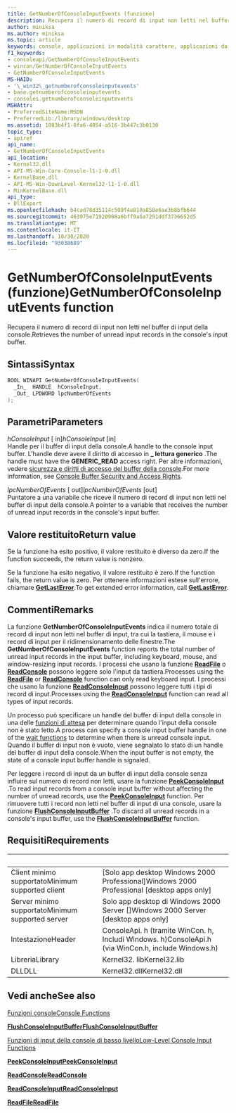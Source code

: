 ```yaml
---
title: GetNumberOfConsoleInputEvents (funzione)
description: Recupera il numero di record di input non letti nel buffer di input della console.
author: miniksa
ms.author: miniksa
ms.topic: article
keywords: console, applicazioni in modalità carattere, applicazioni da riga di comando, applicazioni di terminale, api della console
f1_keywords:
- consoleapi/GetNumberOfConsoleInputEvents
- wincon/GetNumberOfConsoleInputEvents
- GetNumberOfConsoleInputEvents
MS-HAID:
- '\_win32\_getnumberofconsoleinputevents'
- base.getnumberofconsoleinputevents
- consoles.getnumberofconsoleinputevents
MSHAttr:
- PreferredSiteName:MSDN
- PreferredLib:/library/windows/desktop
ms.assetid: 1083b4f1-8fa6-4054-a516-3b447c3b0130
topic_type:
- apiref
api_name:
- GetNumberOfConsoleInputEvents
api_location:
- Kernel32.dll
- API-MS-Win-Core-Console-l1-1-0.dll
- KernelBase.dll
- API-MS-Win-DownLevel-Kernel32-l1-1-0.dll
- MinKernelBase.dll
api_type:
- DllExport
ms.openlocfilehash: b4cad78d35114c509f4e810a858e6ae3b8bfb644
ms.sourcegitcommit: 463975e71920908a6bff9a6a7291ddf3736652d5
ms.translationtype: MT
ms.contentlocale: it-IT
ms.lasthandoff: 10/30/2020
ms.locfileid: "93038689"
---
```

# <a name="getnumberofconsoleinputevents-function"></a><span data-ttu-id="5df2e-104">GetNumberOfConsoleInputEvents (funzione)</span><span class="sxs-lookup"><span data-stu-id="5df2e-104">GetNumberOfConsoleInputEvents function</span></span>

<span data-ttu-id="5df2e-105">Recupera il numero di record di input non letti nel buffer di input della console.</span><span class="sxs-lookup"><span data-stu-id="5df2e-105">Retrieves the number of unread input records in the console's input buffer.</span></span>

## <a name="syntax"></a><span data-ttu-id="5df2e-106">Sintassi</span><span class="sxs-lookup"><span data-stu-id="5df2e-106">Syntax</span></span>

```C
BOOL WINAPI GetNumberOfConsoleInputEvents(
  _In_  HANDLE  hConsoleInput,
  _Out_ LPDWORD lpcNumberOfEvents
);
```

## <a name="parameters"></a><span data-ttu-id="5df2e-107">Parametri</span><span class="sxs-lookup"><span data-stu-id="5df2e-107">Parameters</span></span>

<span data-ttu-id="5df2e-108">*hConsoleInput* \[ in\]</span><span class="sxs-lookup"><span data-stu-id="5df2e-108">*hConsoleInput* \[in\]</span></span>  
<span data-ttu-id="5df2e-109">Handle per il buffer di input della console.</span><span class="sxs-lookup"><span data-stu-id="5df2e-109">A handle to the console input buffer.</span></span> <span data-ttu-id="5df2e-110">L'handle deve avere il diritto di accesso in **\_ lettura generico** .</span><span class="sxs-lookup"><span data-stu-id="5df2e-110">The handle must have the **GENERIC\_READ** access right.</span></span> <span data-ttu-id="5df2e-111">Per altre informazioni, vedere [sicurezza e diritti di accesso del buffer della console](console-buffer-security-and-access-rights.md).</span><span class="sxs-lookup"><span data-stu-id="5df2e-111">For more information, see [Console Buffer Security and Access Rights](console-buffer-security-and-access-rights.md).</span></span>

<span data-ttu-id="5df2e-112">*lpcNumberOfEvents* \[ out\]</span><span class="sxs-lookup"><span data-stu-id="5df2e-112">*lpcNumberOfEvents* \[out\]</span></span>  
<span data-ttu-id="5df2e-113">Puntatore a una variabile che riceve il numero di record di input non letti nel buffer di input della console.</span><span class="sxs-lookup"><span data-stu-id="5df2e-113">A pointer to a variable that receives the number of unread input records in the console's input buffer.</span></span>

## <a name="return-value"></a><span data-ttu-id="5df2e-114">Valore restituito</span><span class="sxs-lookup"><span data-stu-id="5df2e-114">Return value</span></span>

<span data-ttu-id="5df2e-115">Se la funzione ha esito positivo, il valore restituito è diverso da zero.</span><span class="sxs-lookup"><span data-stu-id="5df2e-115">If the function succeeds, the return value is nonzero.</span></span>

<span data-ttu-id="5df2e-116">Se la funzione ha esito negativo, il valore restituito è zero.</span><span class="sxs-lookup"><span data-stu-id="5df2e-116">If the function fails, the return value is zero.</span></span> <span data-ttu-id="5df2e-117">Per ottenere informazioni estese sull'errore, chiamare [**GetLastError**](https://msdn.microsoft.com/library/windows/desktop/ms679360).</span><span class="sxs-lookup"><span data-stu-id="5df2e-117">To get extended error information, call [**GetLastError**](https://msdn.microsoft.com/library/windows/desktop/ms679360).</span></span>

## <a name="remarks"></a><span data-ttu-id="5df2e-118">Commenti</span><span class="sxs-lookup"><span data-stu-id="5df2e-118">Remarks</span></span>

<span data-ttu-id="5df2e-119">La funzione **GetNumberOfConsoleInputEvents** indica il numero totale di record di input non letti nel buffer di input, tra cui la tastiera, il mouse e i record di input per il ridimensionamento delle finestre.</span><span class="sxs-lookup"><span data-stu-id="5df2e-119">The **GetNumberOfConsoleInputEvents** function reports the total number of unread input records in the input buffer, including keyboard, mouse, and window-resizing input records.</span></span> <span data-ttu-id="5df2e-120">I processi che usano la funzione [**ReadFile**](https://msdn.microsoft.com/library/windows/desktop/aa365467) o [**ReadConsole**](readconsole.md) possono leggere solo l'input da tastiera.</span><span class="sxs-lookup"><span data-stu-id="5df2e-120">Processes using the [**ReadFile**](https://msdn.microsoft.com/library/windows/desktop/aa365467) or [**ReadConsole**](readconsole.md) function can only read keyboard input.</span></span> <span data-ttu-id="5df2e-121">I processi che usano la funzione [**ReadConsoleInput**](readconsoleinput.md) possono leggere tutti i tipi di record di input.</span><span class="sxs-lookup"><span data-stu-id="5df2e-121">Processes using the [**ReadConsoleInput**](readconsoleinput.md) function can read all types of input records.</span></span>

<span data-ttu-id="5df2e-122">Un processo può specificare un handle del buffer di input della console in una delle [funzioni di attesa](https://msdn.microsoft.com/library/windows/desktop/ms687069) per determinare quando l'input della console non è stato letto.</span><span class="sxs-lookup"><span data-stu-id="5df2e-122">A process can specify a console input buffer handle in one of the [wait functions](https://msdn.microsoft.com/library/windows/desktop/ms687069) to determine when there is unread console input.</span></span> <span data-ttu-id="5df2e-123">Quando il buffer di input non è vuoto, viene segnalato lo stato di un handle del buffer di input della console.</span><span class="sxs-lookup"><span data-stu-id="5df2e-123">When the input buffer is not empty, the state of a console input buffer handle is signaled.</span></span>

<span data-ttu-id="5df2e-124">Per leggere i record di input da un buffer di input della console senza influire sul numero di record non letti, usare la funzione [**PeekConsoleInput**](peekconsoleinput.md) .</span><span class="sxs-lookup"><span data-stu-id="5df2e-124">To read input records from a console input buffer without affecting the number of unread records, use the [**PeekConsoleInput**](peekconsoleinput.md) function.</span></span> <span data-ttu-id="5df2e-125">Per rimuovere tutti i record non letti nel buffer di input di una console, usare la funzione [**FlushConsoleInputBuffer**](flushconsoleinputbuffer.md) .</span><span class="sxs-lookup"><span data-stu-id="5df2e-125">To discard all unread records in a console's input buffer, use the [**FlushConsoleInputBuffer**](flushconsoleinputbuffer.md) function.</span></span>

## <a name="requirements"></a><span data-ttu-id="5df2e-126">Requisiti</span><span class="sxs-lookup"><span data-stu-id="5df2e-126">Requirements</span></span>

| &nbsp; | &nbsp; |
|-|-|
| <span data-ttu-id="5df2e-127">Client minimo supportato</span><span class="sxs-lookup"><span data-stu-id="5df2e-127">Minimum supported client</span></span> | <span data-ttu-id="5df2e-128">\[Solo app desktop Windows 2000 Professional\]</span><span class="sxs-lookup"><span data-stu-id="5df2e-128">Windows 2000 Professional \[desktop apps only\]</span></span> |
| <span data-ttu-id="5df2e-129">Server minimo supportato</span><span class="sxs-lookup"><span data-stu-id="5df2e-129">Minimum supported server</span></span> | <span data-ttu-id="5df2e-130">Solo app desktop di Windows 2000 Server \[\]</span><span class="sxs-lookup"><span data-stu-id="5df2e-130">Windows 2000 Server \[desktop apps only\]</span></span> |
| <span data-ttu-id="5df2e-131">Intestazione</span><span class="sxs-lookup"><span data-stu-id="5df2e-131">Header</span></span> | <span data-ttu-id="5df2e-132">ConsoleApi. h (tramite WinCon. h, Includi Windows. h)</span><span class="sxs-lookup"><span data-stu-id="5df2e-132">ConsoleApi.h (via WinCon.h, include Windows.h)</span></span> |
| <span data-ttu-id="5df2e-133">Libreria</span><span class="sxs-lookup"><span data-stu-id="5df2e-133">Library</span></span> | <span data-ttu-id="5df2e-134">Kernel32. lib</span><span class="sxs-lookup"><span data-stu-id="5df2e-134">Kernel32.lib</span></span> |
| <span data-ttu-id="5df2e-135">DLL</span><span class="sxs-lookup"><span data-stu-id="5df2e-135">DLL</span></span> | <span data-ttu-id="5df2e-136">Kernel32.dll</span><span class="sxs-lookup"><span data-stu-id="5df2e-136">Kernel32.dll</span></span> |

## <a name="see-also"></a><span data-ttu-id="5df2e-137">Vedi anche</span><span class="sxs-lookup"><span data-stu-id="5df2e-137">See also</span></span>

[<span data-ttu-id="5df2e-138">Funzioni console</span><span class="sxs-lookup"><span data-stu-id="5df2e-138">Console Functions</span></span>](console-functions.md)

[<span data-ttu-id="5df2e-139">**FlushConsoleInputBuffer**</span><span class="sxs-lookup"><span data-stu-id="5df2e-139">**FlushConsoleInputBuffer**</span></span>](flushconsoleinputbuffer.md)

[<span data-ttu-id="5df2e-140">Funzioni di input della console di basso livello</span><span class="sxs-lookup"><span data-stu-id="5df2e-140">Low-Level Console Input Functions</span></span>](low-level-console-input-functions.md)

[<span data-ttu-id="5df2e-141">**PeekConsoleInput**</span><span class="sxs-lookup"><span data-stu-id="5df2e-141">**PeekConsoleInput**</span></span>](peekconsoleinput.md)

[<span data-ttu-id="5df2e-142">**ReadConsole**</span><span class="sxs-lookup"><span data-stu-id="5df2e-142">**ReadConsole**</span></span>](readconsole.md)

[<span data-ttu-id="5df2e-143">**ReadConsoleInput**</span><span class="sxs-lookup"><span data-stu-id="5df2e-143">**ReadConsoleInput**</span></span>](readconsoleinput.md)

[<span data-ttu-id="5df2e-144">**ReadFile**</span><span class="sxs-lookup"><span data-stu-id="5df2e-144">**ReadFile**</span></span>](https://msdn.microsoft.com/library/windows/desktop/aa365467)
